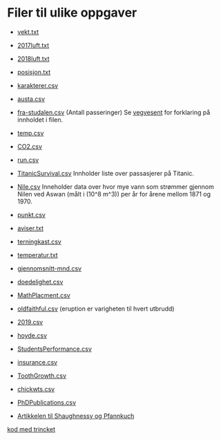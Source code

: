 # Filer til ulike oppgaver

* [vekt.txt](vekt.txt)
* [2017luft.txt](../Data_behandling/2017luft.txt)
* [2018luft.txt](../Data_behandling/2018luft.txt)
* [posisjon.txt](../Data_behandling/posisjon.txt)
* [karakterer.csv](../Data_behandling/karakterer.csv)
* [austa.csv](https://vincentarelbundock.github.io/Rdatasets/csv/fpp2/austa.csv)
* [fra-studalen.csv](../Data_behandling/fra-studalen.csv) (Antall passeringer)
Se [vegvesent](https://www.vegvesen.no/trafikkdata/start/om-trafikkdata#om-eksport) for forklaring på innholdet i filen.
* [temp.csv](../Data_behandling/temp.csv)
* [CO2.csv](../Data_behandling/CO2.csv)
* [run.csv](../Data_behandling/run.csv)
* [TitanicSurvival.csv](https://vincentarelbundock.github.io/Rdatasets/csv/carData/TitanicSurvival.csv) Innholder liste over passasjerer på Titanic.
* [Nile.csv](https://vincentarelbundock.github.io/Rdatasets/csv/datasets/Nile.csv) Inneholder data over hvor mye vann som strømmer gjennom Nilen ved Aswan (målt i \(10^8 m^3\)) per år for årene mellom 1871 og 1970.
* [punkt.csv](../Data_behandling/punkt.csv)
* [aviser.txt](../Data_behandling/aviser.txt)
* [terningkast.csv](../Data_behandling/terningkast.csv)  
* [temperatur.txt](../Data_behandling/temperatur.txt)
* [gjennomsnitt-mnd.csv](../Data_behandling/gjennomsnitt-mnd.csv)
* [doedelighet.csv](../Data_behandling/doedelighet.csv)
* [MathPlacment.csv](https://vincentarelbundock.github.io/Rdatasets/csv/Stat2Data/MathPlacement.csv)
* [oldfaithful.csv](../Data_behandling/faithful.csv) (eruption er varigheten til hvert utbrudd)
* [2019.csv](../Data_behandling/2019.csv)
* [hoyde.csv](../Data_behandling/hoyde.csv)
* [StudentsPerformance.csv](../Data_behandling/StudentsPerformance.csv)
* [insurance.csv](https://raw.githubusercontent.com/stedy/Machine-Learning-with-R-datasets/master/insurance.csv)
* [ToothGrowth.csv](https://vincentarelbundock.github.io/Rdatasets/csv/datasets/ToothGrowth.csv)
* [chickwts.csv](https://vincentarelbundock.github.io/Rdatasets/csv/datasets/chickwts.csv)
* [PhDPublications.csv](https://vincentarelbundock.github.io/Rdatasets/csv/AER/PhDPublications.csv)


* [Artikkelen til Shaughnessy og Pfannkuch](http://www.web.pdx.edu/~jfreder/M212/oldfaithful.pdf)


[kod med trincket](program.html)
